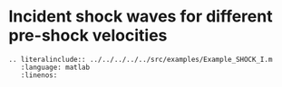 # Incident shock waves for different pre-shock velocities

```{eval-rst}
.. literalinclude:: ../../../../../src/examples/Example_SHOCK_I.m
   :language: matlab
   :linenos:
```
